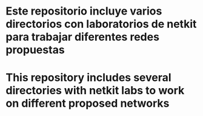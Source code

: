 # Este repositorio incluye varios directorios con laboratorios de netkit para trabajar diferentes redes propuestas
# This repository includes several directories with netkit labs to work on different proposed networks 
